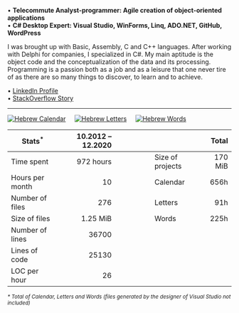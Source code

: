 • **Telecommute Analyst-programmer: Agile creation of object-oriented applications<br>**
• **C# Desktop Expert: Visual Studio, WinForms, Linq, ADO.NET, GitHub, WordPress**

I was brought up with Basic, Assembly, C and C++ languages. After working with Delphi for companies, I specialized in C#. My main aptitude is the object code and the conceptualization of the data and its processing. Programming is a passion both as a job and as a leisure that one never tire of as there are so many things to discover, to learn and to achieve.

• [LinkedIn Profile](https://linkedin.com/in/ordisoftware)<br>
• [StackOverflow Story](https://stackoverflow.com/users/story/12031933)<br>

-----

[![Hebrew Calendar](https://i2.wp.com/www.ordisoftware.com/uploads/2019/10/hebrew-calendar-viewmonth-fr-1.png?resize=204%2C140&ssl=1 "Hebrew Calendar")](https://github.com/Ordisoftware/Hebrew-Calendar)&nbsp;&nbsp;&nbsp;&nbsp;&nbsp;[![Hebrew Letters](https://i2.wp.com/www.ordisoftware.com/uploads/2019/09/hebrew-letters-analyse-fr.png?resize=133%2C140&ssl=1 "Hebrew Letters")](https://github.com/Ordisoftware/Hebrew-Letters)&nbsp;&nbsp;&nbsp;&nbsp;&nbsp;[![Hebrew Words](https://i1.wp.com/www.ordisoftware.com/uploads/2019/09/hebrew-words-verses-fr.png?resize=180%2C140&ssl=1 "Hebrew Words")](https://github.com/Ordisoftware/Hebrew-Words)

|Stats<sup>*</sup>|10.2012 – 12.2020|||Total|
|-|-:|-|-|-:|
|Time spent|972 hours||Size of projects|170 MiB|
|Hours per month|10||Calendar|656h|
|Number of files|276||Letters|91h|
|Size of files|1.25 MiB||Words|225h|
|Number of lines|36700||||
|Lines of code|25130||||
|LOC per hour|26|&nbsp;&nbsp;&nbsp;&nbsp;&nbsp;&nbsp;&nbsp;&nbsp;&nbsp;&nbsp;&nbsp;&nbsp;&nbsp;&nbsp;&nbsp;|||

<sup><i>* Total of Calendar, Letters and Words (files generated by the designer of Visual Studio not included)</i></sup>
